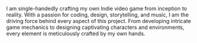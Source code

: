 I am single-handedly crafting my own Indie video game from inception to reality. 
With a passion for coding, design, storytelling, and music, 
I am the driving force behind every aspect of this project. 
From developing intricate game mechanics to designing captivating characters 
and environments, every element is meticulously crafted by my own hands.

